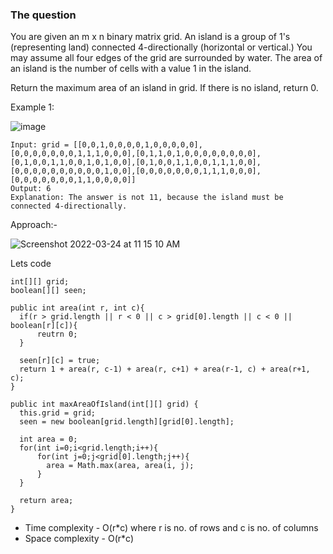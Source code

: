 ### The question

You are given an m x n binary matrix grid. An island is a group of 1's (representing land) connected 4-directionally (horizontal or vertical.) You may assume all four edges of the grid are surrounded by water.
The area of an island is the number of cells with a value 1 in the island.

Return the maximum area of an island in grid. If there is no island, return 0.

Example 1:

![image](https://user-images.githubusercontent.com/18497513/159848895-c53fb750-3923-4d9a-a0d6-230d8e7c24e1.png)

```
Input: grid = [[0,0,1,0,0,0,0,1,0,0,0,0,0],[0,0,0,0,0,0,0,1,1,1,0,0,0],[0,1,1,0,1,0,0,0,0,0,0,0,0],[0,1,0,0,1,1,0,0,1,0,1,0,0],[0,1,0,0,1,1,0,0,1,1,1,0,0],[0,0,0,0,0,0,0,0,0,0,1,0,0],[0,0,0,0,0,0,0,1,1,1,0,0,0],[0,0,0,0,0,0,0,1,1,0,0,0,0]]
Output: 6
Explanation: The answer is not 11, because the island must be connected 4-directionally.
```

Approach:-

![Screenshot 2022-03-24 at 11 15 10 AM](https://user-images.githubusercontent.com/18497513/159850494-6054dbbc-da65-4365-b3a8-a7777b58ee53.png)

Lets code

```
int[][] grid;
boolean[][] seen;

public int area(int r, int c){
  if(r > grid.length || r < 0 || c > grid[0].length || c < 0 || boolean[r][c]){
      reutrn 0;
  }
  
  seen[r][c] = true;
  return 1 + area(r, c-1) + area(r, c+1) + area(r-1, c) + area(r+1, c);
}

public int maxAreaOfIsland(int[][] grid) {
  this.grid = grid;
  seen = new boolean[grid.length][grid[0].length];
  
  int area = 0;
  for(int i=0;i<grid.length;i++){
      for(int j=0;j<grid[0].length;j++){
        area = Math.max(area, area(i, j);
      }
  }
  
  return area;
}
```

- Time complexity - O(r*c) where r is no. of rows and c is no. of columns
- Space complexity - O(r*c)
